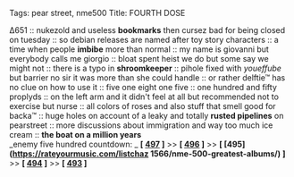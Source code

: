Tags: pear street, nme500
Title: FOURTH DOSE
  
∆651 :: nukezold and useless **bookmarks** then cursez bad for being closed on tuesday :: so debian releases are named after toy story characters :: a time when people **imbibe** more than normal :: my name is giovanni but everybody calls me giorgio :: bloat spent heist we do but some say we might not :: there is a typo in **shroomkeeper** :: pihole fixed with _youeffube_ but barrier no sir it was more than she could handle :: or rather delftie™ has no clue on how to use it :: five one eight one five :: one hundred and fifty proplyds :: on the left arm and it didn't feel at all but recommended not to exercise but nurse :: all colors of roses and also stuff that smell good for backa™ :: huge holes on account of a leaky and totally **rusted pipelines** on pearstreet :: more discussions about immigration and way too much ice cream :: **the boat on a million years**  
_enemy five hundred countdown: _ **[ [497](https://rateyourmusic.com/release/album/daft-punk/random-access-memories/) ]** >>  **[ [496](https://rateyourmusic.com/release/album/girls/album/) ]** >> **[ [495](https://rateyourmusic.com/listchaz 1566/nme-500-greatest-albums/) ]** >> **[ [494](https://rateyourmusic.com/release/album/the-cure/the-head-on-the-door/) ]** >> **[ [493](https://rateyourmusic.com/release/album/this-mortal-coil/blood/) ]**  
